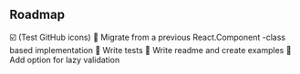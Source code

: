 ## Roadmap ##

:ballot_box_with_check: (Test GitHub icons)
:black_square_button: Migrate from a previous React.Component -class based implementation
:black_square_button: Write tests
:black_square_button: Write readme and create examples
:black_square_button: Add option for lazy validation
